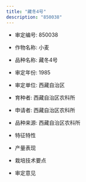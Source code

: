 ```yaml
---
title: "藏冬4号"
description: "850038"
---
```

* 审定编号:  850038

*  作物名称:  小麦

*  品种名称:  藏冬4号

*  审定年份:  1985

*  审定单位:  西藏自治区

* 育种者:  西藏自治区农科所

*  申请者:  西藏自治区农科所

*  品种来源:  西藏自治区农科所

*  特征特性


*  产量表现


*  栽培技术要点


*  审定意见


